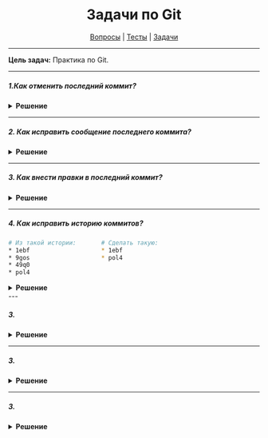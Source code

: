 <div align="center">

# Задачи по Git

[Вопросы](https://github.com/dollaween/javascript-questions)
|
[Тесты](https://github.com/dollaween/javascript-tests)
|
[Задачи](https://github.com/dollaween/javascript-tasks)

</div>

---

**Цель задач:** Практика по Git.

---

##### 1.Как отменить последний коммит?

<details><summary><b>Решение</b></summary>
<p>

```bash
git commit -m 'Commit with mistake'   # допустим, мы сделали такой коммит с ошибкой
git reset HEAD~
# [отредактировать файлы, по необходимости]
git add .
git commit -c ORIG_HEAD               # используем предыдущее сообщение коммита
```

</p>
</details>

---

##### 2. Как исправить сообщение последнего коммита?

<details><summary><b>Решение</b></summary>
<p>

```bash
git commit --amend
```

</p>
</details>

---

##### 3. Как внести правки в последний коммит?

<details><summary><b>Решение</b></summary>
<p>

```bash
# [сделать правки]
git commit --amend

# если сообщение коммита менять не нужно, то:
git commit --amend --no-edit
```

</p>
</details>

---

##### 4. Как исправить историю коммитов?

```bash
# Из такой истории:       # Сделать такую:
* 1ebf                    * 1ebf
* 9gos                    * pol4
* 49q0
* pol4
```

<details><summary><b>Решение</b></summary>
<p>

```bash
```

</p>
</details>
---

##### 3. 

<details><summary><b>Решение</b></summary>
<p>

```bash
```

</p>
</details>

---

##### 3. 

<details><summary><b>Решение</b></summary>
<p>

```bash
```

</p>
</details>

---

##### 3. 

<details><summary><b>Решение</b></summary>
<p>

```bash
```

</p>
</details>
